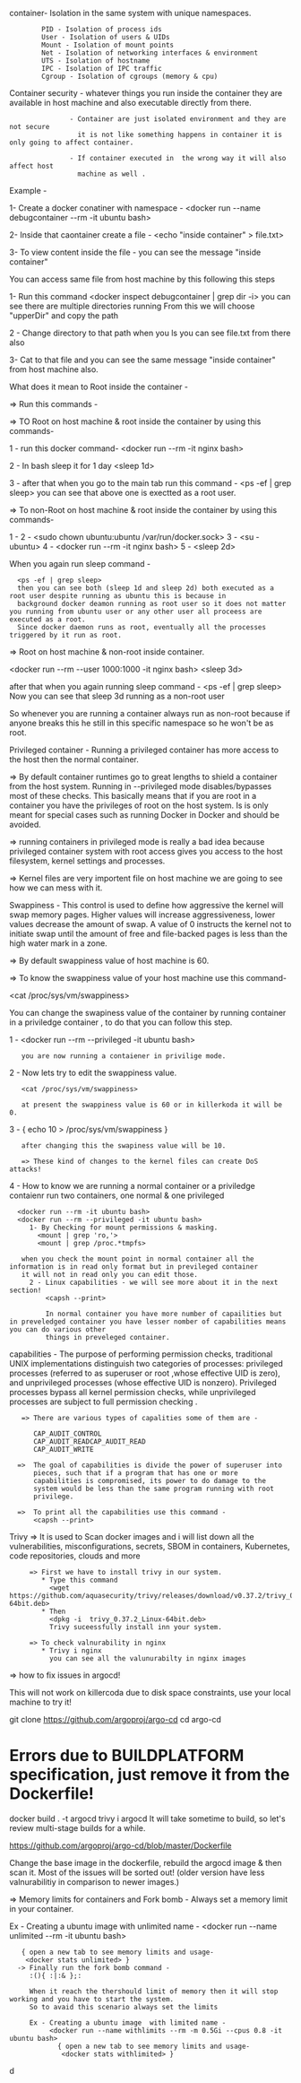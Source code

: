 container-
            Isolation in the same system with unique namespaces.

            PID - Isolation of process ids
            User - Isolation of users & UIDs
            Mount - Isolation of mount points
            Net - Isolation of networking interfaces & environment
            UTS - Isolation of hostname
            IPC - Isolation of IPC traffic
            Cgroup - Isolation of cgroups (memory & cpu)



Container security - whatever things you run inside  the container they are available in
                     host machine and also executable directly from there.

                   - Container are just isolated environment and they are not secure 
                     it is not like something happens in container it is only going to affect container.

                   - If container executed in  the wrong way it will also affect host 
                     machine as well . 



Example - 

1- Create a docker conatiner with namespace -
   <docker run --name debugcontainer --rm -it ubuntu bash>

2- Inside that caontainer create a file -
   <echo "inside container" > file.txt>

3- To view content inside the file -
   <cat file.txt>
   you can see the message "inside container"

You can access same file from host machine by this following this steps

1- Run this command 
   <docker inspect debugcontainer | grep dir -i>
   you can see there are multiple directories running 
   From this we will choose "upperDir" and copy the path

2 - Change directory to that path
    <cd pathName>
    when you ls you can see file.txt from there also

3- Cat to that file and you can see the same message "inside container" from host machine also.



What does it mean to Root inside the container -

=> Run this commands -

=> TO Root on host machine & root inside the container by using this commands-

   1 - run this docker command-
       <docker run --rm -it nginx bash>

   2 - In bash sleep it for 1 day
       <sleep 1d>

   3 - after that when you go to the main tab run this command -
       <ps -ef | grep sleep>
       you can see that above one is exectted as a root user.

=>  To non-Root on host machine & root inside the container by using this commands-
   
   1 - <adduser ubuntu>
   2 - <sudo chown ubuntu:ubuntu /var/run/docker.sock>
   3 - <su - ubuntu>
   4 - <docker run --rm -it nginx bash>
   5 - <sleep 2d>

   When you again run sleep command -

      <ps -ef | grep sleep>
      then you can see both (sleep 1d and sleep 2d) both executed as a root user despite running as ubuntu this is because in 
      background docker deamon running as root user so it does not matter you running from ubuntu user or any other user all proceess are executed as a root.
      Since docker daemon runs as root, eventually all the processes triggered by it run as root.

=> Root on host machine & non-root inside container.

   <docker run --rm --user 1000:1000 -it nginx bash>
   <sleep 3d>

   after that when you again running  sleep command -
   <ps -ef | grep sleep>
   Now you can see that sleep 3d running as a non-root user

   So whenever you are running a container always run as non-root because if anyone breaks this he still in this specific namespace so  he won't be as root.


Privileged container - Running a privileged container has more access to the host then the normal container.



=> By default container runtimes go to great lengths to shield a container from the host system. Running in --privileged mode disables/bypasses most of these checks. This basically means that if you are root in a container you have the privileges of root on the host system. Is is only meant for special cases such as running Docker in Docker and should be avoided.


=> running containers in privileged mode is really a bad idea because  privileged container system with root access gives you access to the host filesystem, kernel settings and processes.

=> Kernel files are very importent file on host machine we are going to see how we can mess with it.

Swappiness - This control is used to define how aggressive the kernel will swap
memory pages.  Higher values will increase aggressiveness, lower values
decrease the amount of swap.  A value of 0 instructs the kernel not to
initiate swap until the amount of free and file-backed pages is less
than the high water mark in a zone.

=> By default swappiness value of host machine is 60.

=> To know the swappiness value of your host machine use this command-

   <cat /proc/sys/vm/swappiness>

   You can change the swapiness value of the container by running container in a priviledge container , to do that you can follow this step.

   1 - <docker run --rm --privileged -it ubuntu bash>

       you are now running a contaiener in privilige mode.
       
   2 - Now lets try to edit the swappiness value.
       
       <cat /proc/sys/vm/swappiness> 
       
       at present the swappiness value is 60 or in killerkoda it will be 0.

   3 - { echo 10 > /proc/sys/vm/swappiness }

       after changing this the swapiness value will be 10.

       => These kind of changes to the kernel files can create DoS attacks!

   4 - How to know we are running a normal container or a priviledge contaienr run two containers, one normal & one privileged

      <docker run --rm -it ubuntu bash>
      <docker run --rm --privileged -it ubuntu bash>
         1- By Checking for mount permissions & masking.
           <mount | grep 'ro,'>
           <mount | grep /proc.*tmpfs>

       when you check the mount point in normal container all the information is in read only format but in previleged container
       it will not in read only you can edit those.
         2 - Linux capabilities - we will see more about it in the next section!
             <capsh --print>

             In normal container you have more number of capailities but in preveledged container you have lesser nomber of capabilities means you can do various other
             things in preveleged container.



capabilities - The purpose of performing permission checks, traditional UNIX implementations distinguish two categories of processes:
       privileged processes (referred to as superuser or root ,whose effective UID is zero), and unprivileged processes (whose
       effective UID is nonzero).  Privileged processes bypass all kernel permission checks, while unprivileged processes are
       subject to full permission checking .

       => There are various types of capalities some of them are -

          CAP_AUDIT_CONTROL
          CAP_AUDIT_READCAP_AUDIT_READ
          CAP_AUDIT_WRITE

      =>  The goal of capabilities is divide the power of superuser into
          pieces, such that if a program that has one or more
          capabilities is compromised, its power to do damage to the
          system would be less than the same program running with root
          privilege.

      =>  To print all the capabilities use this command -
          <capsh --print>




Trivy => It is used to Scan docker images and i will list down all the vulnerabilities, misconfigurations, secrets, SBOM 
         in containers, Kubernetes, code repositories, clouds and more


         => First we have to install trivy in our system.
            * Type this command 
              <wget https://github.com/aquasecurity/trivy/releases/download/v0.37.2/trivy_0.37.2_Linux-64bit.deb>
            * Then 
              <dpkg -i  trivy_0.37.2_Linux-64bit.deb>
              Trivy suceessfully install inn your system.

         => To check valnurability in nginx 
            * Trivy i nginx
              you can see all the valunurabilty in nginx images



=> how to fix issues in argocd!

This will not work on killercoda due to disk space constraints, use your local machine to try it!

git clone https://github.com/argoproj/argo-cd
cd argo-cd
# Errors due to BUILDPLATFORM specification, just remove it from the Dockerfile!
docker build . -t argocd
trivy i argocd
It will take sometime to build, so let's review multi-stage builds for a while.

https://github.com/argoproj/argo-cd/blob/master/Dockerfile

Change the base image in the dockerfile, rebuild the argocd image & then scan it. Most of the issues will be sorted out!   (older version have less valnurabilitiy in comparison to newer images.)





=> Memory limits for containers and Fork bomb - Always set a memory limit in your container.

   Ex - Creating a ubuntu image  with unlimited name -
        <docker run --name unlimited --rm -it ubuntu bash> 

       { open a new tab to see memory limits and usage-
        <docker stats unlimited> }
      -> Finally run the fork bomb command -
         :(){ :|:& };:

         When it reach the thershould limit of memory then it will stop working and you have to start the system.
         So to avaid this scenario always set the limits 

         Ex - Creating a ubuntu image  with limited name -
              <docker run --name withlimits --rm -m 0.5Gi --cpus 0.8 -it ubuntu bash>
                { open a new tab to see memory limits and usage-
                 <docker stats withlimited> }
d












 

 


      




